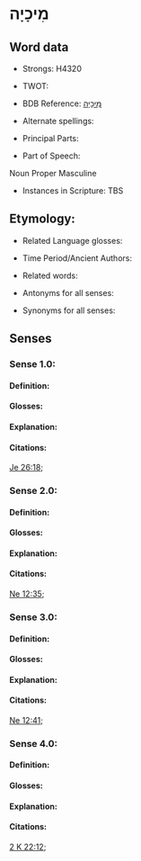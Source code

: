 # מִיכָיָה

<!-- Status: S2="NeedsEdits" -->
<!-- Lexica used for edits:   -->

## Word data

* Strongs: H4320

* TWOT: 

* BDB Reference: [מִיכָיָה](rc://en/bdb/dict/m.bu.ae)

* Alternate spellings:

* Principal Parts:

* Part of Speech:

Noun Proper Masculine

* Instances in Scripture: TBS

## Etymology:

* Related Language glosses:

* Time Period/Ancient Authors:

* Related words:

* Antonyms for all senses:

* Synonyms for all senses:

## Senses

### Sense 1.0:

#### Definition:

#### Glosses:



#### Explanation:

#### Citations:

[Je 26:18](rc://he/uhb/book/jer/26/18); 

### Sense 2.0:

#### Definition:

#### Glosses:



#### Explanation:

#### Citations:

[Ne 12:35](rc://he/uhb/book/Neh/12/35); 

### Sense 3.0:

#### Definition:

#### Glosses:



#### Explanation:

#### Citations:

[Ne 12:41](rc://he/uhb/book/Neh/12/41); 

### Sense 4.0:

#### Definition:

#### Glosses:



#### Explanation:

#### Citations:

[2 K 22:12](rc://he/uhb/book/2ki/22/12); 

